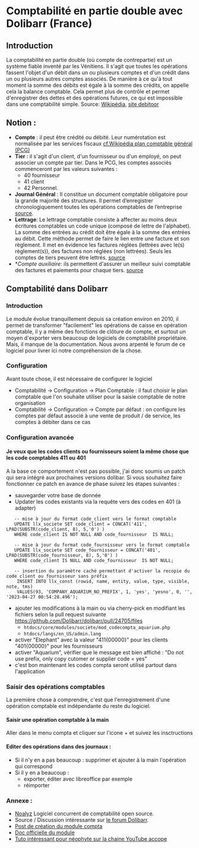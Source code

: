 # Comptabilité en partie double avec Dolibarr (France)

 ## Introduction
La comptabilité en partie double (où compte de contrepartie) est un système fiable inventé par les Vénitiens. Il s'agit que toutes les opérations fassent l'objet d'un débit dans un ou plusieurs comptes et d'un crédit dans un ou plusieurs autres comptes associés. De manière à ce qu'à tout moment la somme des débits est égale à la somme des crédits, on appelle cela la balance comptable. Cela permet plus de contrôle et permet d'enregistrer des dettes et des opérations futures, ce qui est impossible dans une comptabilité simple. Source: [Wikipédia](https://fr.wikipedia.org/wiki/Comptabilit%C3%A9_en_partie_double), [site debitoor](https://debitoor.fr/termes-comptables/compte-de-contrepartie)


## Notion :
- **Compte** : il peut être crédité ou débité. Leur numérotation est normalisée par les services fiscaux [cf.Wikipédia plan comptable général (PCG)](https://fr.wikipedia.org/wiki/Plan_comptable_g%C3%A9n%C3%A9ral_(France))
- **Tier** : il s'agit d'un client, d'un fournisseur ou d'un employé, on peut associer un compte par tier. Dans le PCG, les comptes associés commenceront par les valeurs suivantes :
   - 40 fournisseur
   - 41 client
   - 42 Personnel.
- **Journal Général** :   Il constitue un document comptable obligatoire pour la grande majorité des structures. Il permet d’enregistrer chronologiquement toutes les opérations comptables de l’entreprise [source](https://www.appvizer.fr/magazine/finance-comptabilite/comptabilite/journal-comptable).
- **Lettrage**: Le lettrage comptable consiste à affecter au moins deux écritures comptables un code unique (composé de lettre de l'alphabet). La somme des entrées au crédit doit être égale à la somme des entrées au débit. Cette méthode permet de faire le lien entre une facture et son règlement. Il met en évidence les factures réglées (lettrées avec le(s) règlement(s)), des factures non réglées (non lettrées). Seuls les comptes de tiers peuvent être lettrés. [source](https://www.l-expert-comptable.com/a/6250-lettrage-comptable-definition-comment-le-faire.html)
- **Compte auxiliaire*: ils permettent d'assurer un meilleur suivi comptable des factures et paiements pour chaque tiers. [source](https://www.compta-facile.com/utilisation-comptes-auxiliaires-clients-fournisseurs/)


## Comptabilité dans Dolibarr

### Introduction
Le module évolue tranquillement depuis sa création environ en 2010, il permet de transformer "facilement" les opérations de caisse en opération comptable, il y a même des fonctions de clôture de compte, et surtout un moyen d'exporter vers beaucoup de logiciels de comptabilité propriétaire. Mais, il manque de la documentation. Nous avons arpenté le forum de ce logiciel pour livrer ici notre compréhension de la chose.

### Configuration
Avant toute chose, il est nécessaire de configurer le logiciel
- Comptabilité -> Configuration -> Plan Comptable  : il faut choisir le plan comptable que l'on souhaite utiliser pour la saisie comptable de notre organisation
- Comptabilité -> Configuration -> Compte par défaut : on configure les comptes par défaut associé à une vente de produit / de service, les comptes à débiter dans ce cas



### Configuration avancée
#### Je veux que les codes clients ou fournisseurs soient la même chose que les code comptables 411 ou 401

A la base ce comportement n'est pas possible, j'ai donc soumis un patch qui sera intégré aux prochaines versions dolibar. Si vous souhaitez faire fonctionner ce patch en avance de phase suivez les étapes suivantes :
  - sauvegarder votre base de donnée
  - Updater les codes existants via la requête vers des codes en 401 (à adapter)
```
   -- mise à jour du format code_client vers le format comptable 
   UPDATE llx_societe SET code_client = CONCAT('411', LPAD(SUBSTR(code_client, 8), 5,'0') )
   WHERE code_client IS NOT NULL AND code_fournisseur  IS NULL;  
            
   -- mise à jour du format code_fournisseur vers le format comptable
   UPDATE llx_societe SET code_fournisseur = CONCAT('401', LPAD(SUBSTR(code_fournisseur, 8), 5,'0') ) 
   WHERE code_client IS NULL AND code_fournisseur  IS NOT NULL; 
   
   -- insertion du paramètre caché permettant d'activer la recopie du code client ou fournisseur sans préfix
    INSERT INTO llx_const (rowid, name, entity, value, type, visible, note, tms)
    VALUES(93, 'COMPANY_AQUARIUM_NO_PREFIX', 1, 'yes', 'yesno', 0, '', '2023-04-27 00:54:28.496');
```

  - ajouter les modifications à la main ou via cherry-pick en modifiant les fichiers selon la pull request suivante https://github.com/Dolibarr/dolibarr/pull/24705/files
    - `htdocs/core/modules/societe/mod_codecompta_aquarium.php` 
    - `htdocs/langs/en_US/admin.lang`       
  - activer "Elephant" avec la valeur "411{00000}" pour les clients "401{00000}" pour les fournisseurs
  - activer "Aquarium", vérifier que le message est bien affiché : "Do not use prefix, only copy cutomer or supplier code = yes" 
  - c'est bon maintenant les codes compta seront utilisé partout dans l'application

### Saisir des opérations comptables
La première chose à comprendre, c'est que l'enregistrement d'une opération comptable est indépendante du reste du logiciel.

#### Saisir une opération comptable à la main
Aller dans le menu compta et cliquer sur l'icone + et suivez les insctructions
    
#### Editer des opérations dans des journaux :
- Si il n'y en a pas beaucoup : supprimer et ajouter à la main l'opération qui correspond
- Si il y en a beaucoup :
  - exporter, éditer avec libreoffice par exemple
  - réimporter

### Annexe :
- [Noalyz](https://demo.noalyss.eu) Logiciel concurrent de comptabilité open source.
- Source / Discussion intéressante sur [le forum Dolibarr](https://www.dolibarr.fr/forum).
- [Post de création du module compta](https://www.dolibarr.fr/forum/t/module-compta-pour-dolibarr/6727/118)
- [Doc officielle du module](https://wiki.dolibarr.org/index.php?title=Module_Comptabilit%C3%A9_en_Partie_Double)
- [Tuto intéressant pour néophyte sur la chaine YouTube accope](https://www.youtube.com/@accope/videos)

